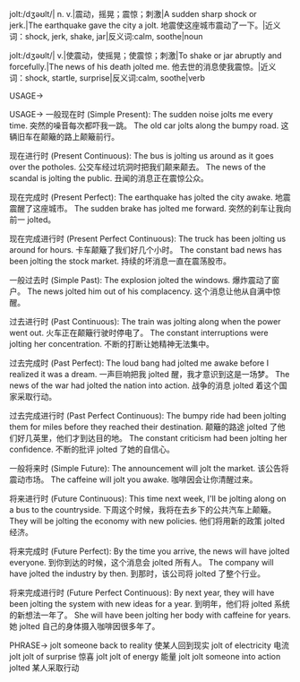 jolt:/dʒəʊlt/| n. v.|震动，摇晃；震惊；刺激|A sudden sharp shock or jerk.|The earthquake gave the city a jolt. 地震使这座城市震动了一下。|近义词：shock, jerk, shake, jar|反义词:calm, soothe|noun

jolt:/dʒəʊlt/| v.|使震动，使摇晃；使震惊；刺激|To shake or jar abruptly and forcefully.|The news of his death jolted me. 他去世的消息使我震惊。|近义词：shock, startle, surprise|反义词:calm, soothe|verb


USAGE->

USAGE->
一般现在时 (Simple Present):
The sudden noise jolts me every time.  突然的噪音每次都吓我一跳。
The old car jolts along the bumpy road.  这辆旧车在颠簸的路上颠簸前行。

现在进行时 (Present Continuous):
The bus is jolting us around as it goes over the potholes. 公交车经过坑洞时把我们颠来颠去。
The news of the scandal is jolting the public.  丑闻的消息正在震惊公众。

现在完成时 (Present Perfect):
The earthquake has jolted the city awake. 地震震醒了这座城市。
The sudden brake has jolted me forward.  突然的刹车让我向前一 jolted。

现在完成进行时 (Present Perfect Continuous):
The truck has been jolting us around for hours. 卡车颠簸了我们好几个小时。
The constant bad news has been jolting the stock market.  持续的坏消息一直在震荡股市。

一般过去时 (Simple Past):
The explosion jolted the windows. 爆炸震动了窗户。
The news jolted him out of his complacency.  这个消息让他从自满中惊醒。

过去进行时 (Past Continuous):
The train was jolting along when the power went out.  火车正在颠簸行驶时停电了。
The constant interruptions were jolting her concentration.  不断的打断让她精神无法集中。

过去完成时 (Past Perfect):
The loud bang had jolted me awake before I realized it was a dream.  一声巨响把我 jolted 醒，我才意识到这是一场梦。
The news of the war had jolted the nation into action.  战争的消息 jolted 着这个国家采取行动。

过去完成进行时 (Past Perfect Continuous):
The bumpy ride had been jolting them for miles before they reached their destination.  颠簸的路途 jolted 了他们好几英里，他们才到达目的地。
The constant criticism had been jolting her confidence.  不断的批评 jolted 了她的自信心。

一般将来时 (Simple Future):
The announcement will jolt the market.  该公告将震动市场。
The caffeine will jolt you awake.  咖啡因会让你清醒过来。

将来进行时 (Future Continuous):
This time next week, I'll be jolting along on a bus to the countryside.  下周这个时候，我将在去乡下的公共汽车上颠簸。
They will be jolting the economy with new policies.  他们将用新的政策 jolted 经济。

将来完成时 (Future Perfect):
By the time you arrive, the news will have jolted everyone.  到你到达的时候，这个消息会 jolted 所有人。
The company will have jolted the industry by then.  到那时，该公司将 jolted 了整个行业。

将来完成进行时 (Future Perfect Continuous):
By next year, they will have been jolting the system with new ideas for a year. 到明年，他们将 jolted 系统的新想法一年了。
She will have been jolting her body with caffeine for years.  她 jolted 自己的身体摄入咖啡因很多年了。


PHRASE->
jolt someone back to reality  使某人回到现实
jolt of electricity  电流 jolt
jolt of surprise  惊喜 jolt
jolt of energy  能量 jolt
jolt someone into action  jolted 某人采取行动


